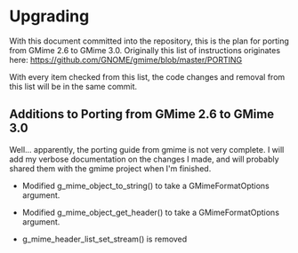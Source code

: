 Upgrading
=========

With this document committed into the repository, this is the plan for porting
from GMime 2.6 to GMime 3.0. Originally this list of instructions originates here:
https://github.com/GNOME/gmime/blob/master/PORTING

With every item checked from this list, the code changes and removal from this list
will be in the same commit.


Additions to Porting from GMime 2.6 to GMime 3.0
------------------------------------------------

Well... apparently, the porting guide from gmime is not very complete. I will add my
verbose documentation on the changes I made, and will probably shared them with the
gmime project when I'm finished.

- Modified g_mime_object_to_string() to take a GMimeFormatOptions argument.

- Modified g_mime_object_get_header() to take a GMimeFormatOptions argument.

- g_mime_header_list_set_stream() is removed
